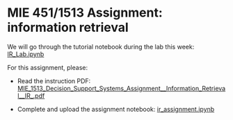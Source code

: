 # MIE 451/1513 Assignment: information retrieval
We will go through the tutorial notebook during the lab this week: [IR_Lab.ipynb](IR_Lab.ipynb)

For this assignment, please:

- Read the instruction PDF: [MIE_1513_Decision_Support_Systems_Assignment__Information_Retrieval__IR_.pdf](MIE_1513_Decision_Support_Systems_Assignment__Information_Retrieval__IR_.pdf)

- Complete and upload the assignment notebook: [ir_assignment.ipynb](ir_assignment.ipynb)
